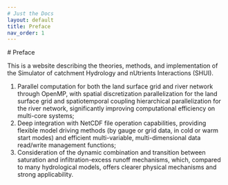 ```yaml
---
# Just the Docs 
layout: default
title: Preface
nav_order: 1 
---
```


<div class="justify-text">
# Preface

This is a website describing the theories, methods, and implementation of the Simulator of catchment Hydrology and nUtrients Interactions (SHUI).
1. Parallel computation for both the land surface grid and river network through OpenMP, with spatial discretization parallelization for the land surface grid and spatiotemporal coupling hierarchical parallelization for the river network, significantly improving computational efficiency on multi-core systems; 
2. Deep integration with NetCDF file operation capabilities, providing flexible model driving methods (by gauge or grid data, in cold or warm start modes) and efficient multi-variable, multi-dimensional data read/write management functions; 
3. Consideration of the dynamic combination and transition between saturation and infiltration-excess runoff mechanisms, which, compared to many hydrological models, offers clearer physical mechanisms and strong applicability.
</div>
